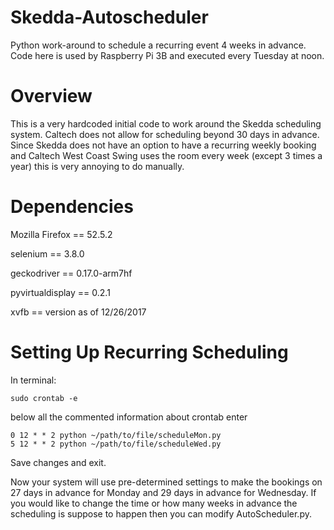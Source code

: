# Skedda-Autoscheduler
Python work-around to schedule a recurring event 4 weeks in advance. Code here is used by Raspberry Pi 3B and executed every Tuesday at noon.

# Overview
This is a very hardcoded initial code to work around the Skedda scheduling system. Caltech does not allow for scheduling beyond 30 days in advance. Since Skedda does not have an option to have a recurring weekly booking and Caltech West Coast Swing uses the room every week (except 3 times a year) this is very annoying to do manually.

# Dependencies
Mozilla Firefox == 52.5.2

selenium == 3.8.0

geckodriver == 0.17.0-arm7hf

pyvirtualdisplay == 0.2.1

xvfb == version as of 12/26/2017


# Setting Up Recurring Scheduling

In terminal:

```
sudo crontab -e
```

below all the commented information about crontab enter

```
0 12 * * 2 python ~/path/to/file/scheduleMon.py
5 12 * * 2 python ~/path/to/file/scheduleWed.py
```

Save changes and exit.

Now your system will use pre-determined settings to make the bookings on 27 days in advance for Monday and 29 days in advance for Wednesday. If you would like to change the time or how many weeks in advance the scheduling is suppose to happen then you can modify  AutoScheduler.py.
